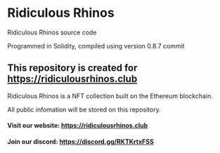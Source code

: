 # Ridiculous Rhinos
Ridiculous Rhinos source code

Programmed in Solidity, 
compiled using version 0.8.7 commit


## This repository is created for https://ridiculousrhinos.club

Ridiculous Rhinos is a NFT collection built on the Ethereum blockchain.

All public infomation will be stored on this repository. 

#### Visit our website: https://ridiculousrhinos.club

#### Join our discord: https://discord.gg/RKTKrtxFSS
